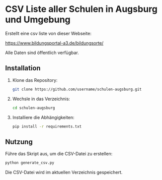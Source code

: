 # CSV Liste aller Schulen in Augsburg und Umgebung

Erstellt eine csv liste von dieser Webseite: 

https://www.bildungsportal-a3.de/bildungsorte/

Alle Daten sind öffentlich verfügbar.


## Installation

1. Klone das Repository:
    ```bash
    git clone https://github.com/username/schulen-augsburg.git
    ```
2. Wechsle in das Verzeichnis:
    ```bash
    cd schulen-augsburg
    ```
3. Installiere die Abhängigkeiten:
    ```bash
    pip install -r requirements.txt
    ```

## Nutzung

Führe das Skript aus, um die CSV-Datei zu erstellen:
```bash
python generate_csv.py
```

Die CSV-Datei wird im aktuellen Verzeichnis gespeichert.